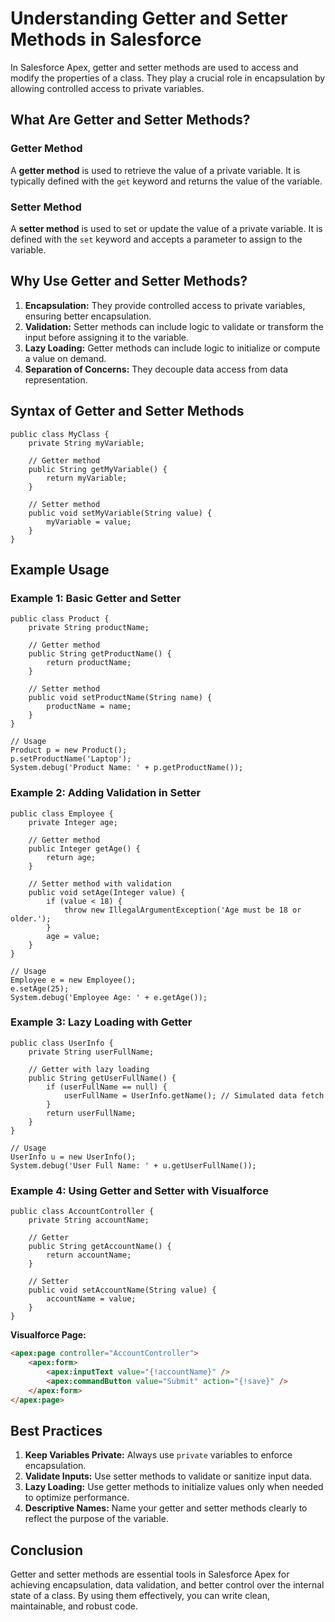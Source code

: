 # Understanding Getter and Setter Methods in Salesforce

In Salesforce Apex, getter and setter methods are used to access and modify the properties of a class. They play a crucial role in encapsulation by allowing controlled access to private variables.

## What Are Getter and Setter Methods?

### Getter Method
A **getter method** is used to retrieve the value of a private variable. It is typically defined with the `get` keyword and returns the value of the variable.

### Setter Method
A **setter method** is used to set or update the value of a private variable. It is defined with the `set` keyword and accepts a parameter to assign to the variable.

## Why Use Getter and Setter Methods?
1. **Encapsulation:** They provide controlled access to private variables, ensuring better encapsulation.
2. **Validation:** Setter methods can include logic to validate or transform the input before assigning it to the variable.
3. **Lazy Loading:** Getter methods can include logic to initialize or compute a value on demand.
4. **Separation of Concerns:** They decouple data access from data representation.

## Syntax of Getter and Setter Methods
```apex
public class MyClass {
    private String myVariable;

    // Getter method
    public String getMyVariable() {
        return myVariable;
    }

    // Setter method
    public void setMyVariable(String value) {
        myVariable = value;
    }
}
```

## Example Usage

### Example 1: Basic Getter and Setter
```apex
public class Product {
    private String productName;

    // Getter method
    public String getProductName() {
        return productName;
    }

    // Setter method
    public void setProductName(String name) {
        productName = name;
    }
}

// Usage
Product p = new Product();
p.setProductName('Laptop');
System.debug('Product Name: ' + p.getProductName());
```

### Example 2: Adding Validation in Setter
```apex
public class Employee {
    private Integer age;

    // Getter method
    public Integer getAge() {
        return age;
    }

    // Setter method with validation
    public void setAge(Integer value) {
        if (value < 18) {
            throw new IllegalArgumentException('Age must be 18 or older.');
        }
        age = value;
    }
}

// Usage
Employee e = new Employee();
e.setAge(25);
System.debug('Employee Age: ' + e.getAge());
```

### Example 3: Lazy Loading with Getter
```apex
public class UserInfo {
    private String userFullName;

    // Getter with lazy loading
    public String getUserFullName() {
        if (userFullName == null) {
            userFullName = UserInfo.getName(); // Simulated data fetch
        }
        return userFullName;
    }
}

// Usage
UserInfo u = new UserInfo();
System.debug('User Full Name: ' + u.getUserFullName());
```

### Example 4: Using Getter and Setter with Visualforce
```apex
public class AccountController {
    private String accountName;

    // Getter
    public String getAccountName() {
        return accountName;
    }

    // Setter
    public void setAccountName(String value) {
        accountName = value;
    }
}
```
**Visualforce Page:**
```html
<apex:page controller="AccountController">
    <apex:form>
        <apex:inputText value="{!accountName}" />
        <apex:commandButton value="Submit" action="{!save}" />
    </apex:form>
</apex:page>
```

## Best Practices
1. **Keep Variables Private:** Always use `private` variables to enforce encapsulation.
2. **Validate Inputs:** Use setter methods to validate or sanitize input data.
3. **Lazy Loading:** Use getter methods to initialize values only when needed to optimize performance.
4. **Descriptive Names:** Name your getter and setter methods clearly to reflect the purpose of the variable.

## Conclusion
Getter and setter methods are essential tools in Salesforce Apex for achieving encapsulation, data validation, and better control over the internal state of a class. By using them effectively, you can write clean, maintainable, and robust code.

